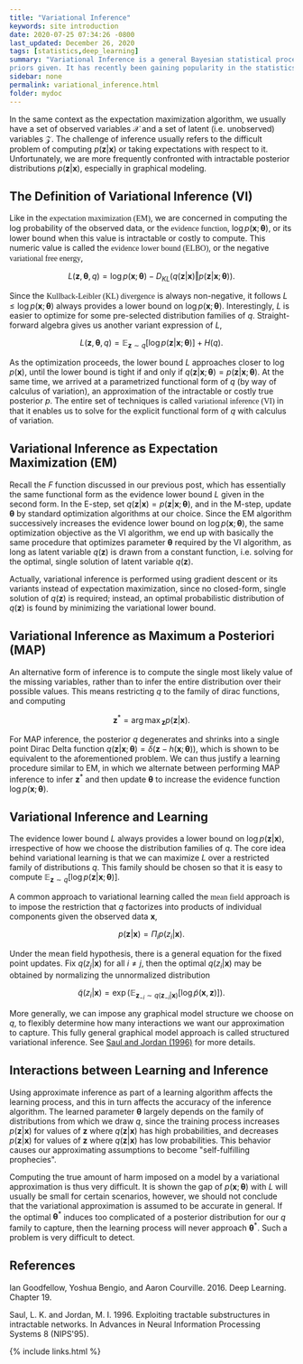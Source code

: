 ```yaml
---
title: "Variational Inference"
keywords: site introduction
date: 2020-07-25 07:34:26 -0800
last_updated: December 26, 2020
tags: [statistics,deep_learning]
summary: "Variational Inference is a general Bayesian statistical procedure to learn unknown distribution with certain
priors given. It has recently been gaining popularity in the statistics and deep learning communities."
sidebar: none
permalink: variational_inference.html
folder: mydoc
---
```


In the same context as the expectation maximization algorithm, we usually have a set of observed variables $\mathcal{X}$
and a set of latent (i.e. unobserved) variables $\mathcal{Z}$. The challenge of inference usually refers to the
difficult problem of computing $p(\mathbf{z}\vert\mathbf{x})$ or taking expectations with respect to it. Unfortunately, we
are more frequently confronted with intractable posterior distributions $p(\mathbf{z}\vert\mathbf{x})$, especially in
graphical modeling.

## The Definition of Variational Inference (VI)
Like in the <font face="Lora">expectation maximization (EM)</font>, we are concerned in computing the log probability of
the observed data, or the <font face="Lora">evidence function</font>, $\log p(\mathbf{x};\mathbf{\theta})$, or its lower
bound when this value is intractable or costly to compute. This numeric value is called the <font face="Lora">evidence
lower bound (ELBO)</font>, or the negative <font face="Lora">variational free energy</font>,

$$
  {L(\mathbf{z},\mathbf{\theta},q)=\log p(\mathbf{x};\mathbf{\theta})-D_{KL}(q(\mathbf{z}\vert\mathbf{x})\Vert p(\mathbf{z}\vert\mathbf{x};\mathbf{\theta})).}
$$

Since the <font face="Lora">Kullback-Leibler (KL) divergence</font> is always non-negative, it follows
$L\leq\log p(\mathbf{x};\mathbf{\theta})$ always provides a lower bound on $\log p(\mathbf{x};\mathbf{\theta})$.
Interestingly, $L$ is easier to optimize for some pre-selected distribution families of $q$. Straight-forward algebra
gives us another variant expression of $L$,

$$
  {L(\mathbf{z},\mathbf{\theta},q)=\mathbb{E}_{\mathbf{z}\sim q}[\log p(\mathbf{z}\vert\mathbf{x};\mathbf{\theta})]+H(q).}
$$

As the optimization proceeds, the lower bound $L$ approaches closer to $\log p(\mathbf{x})$, until the lower bound is
tight if and only if $q(\mathbf{z}\vert\mathbf{x};\mathbf{\theta})=p(\mathbf{z}\vert\mathbf{x};\mathbf{\theta})$. At the
same time, we arrived at a parametrized functional form of $q$ (by way of calculus of variation), an approximation of
the intractable or costly true posterior $p$. The entire set of techniques is called <font face="Lora">variational
inference (VI)</font> in that it enables us to solve for the explicit functional form of $q$ with calculus of variation.

## Variational Inference as Expectation Maximization (EM)
Recall the $F$ function discussed in our previous post, which has essentially the same functional form as the evidence
lower bound $L$ given in the second form. In the E-step, set
$q(\mathbf{z}\vert\mathbf{x})=p(\mathbf{z}\vert\mathbf{x};\mathbf{\theta})$, and in the M-step, update $\mathbf{\theta}$
by standard optimization algorithms at our choice. Since the EM algorithm successively increases the evidence lower
bound on $\log p(\mathbf{x};\mathbf{\theta})$, the same optimization objective as the VI algorithm, we end up with
basically the same procedure that optimizes parameter $\mathbf{\theta}$ required by the VI algorithm, as long as latent
variable $q(\mathbf{z})$ is drawn from a constant function, i.e. solving for the optimal, single solution of latent
variable $q(\mathbf{z})$.

Actually, variational inference is performed using gradient descent or its variants instead of expectation maximization,
since no closed-form, single solution of $q(\mathbf{z})$ is required; instead, an optimal probabilistic distribution of
$q(\mathbf{z})$ is found by minimizing the variational lower bound. 

## Variational Inference as Maximum a Posteriori (MAP)
An alternative form of inference is to compute the single most likely value of the missing variables, rather than to
infer the entire distribution over their possible values. This means restricting $q$ to the family of dirac functions,
and computing

$$
  {\mathbf{z}^*={\arg\max}_{\mathbf{z}}p(\mathbf{z}\vert\mathbf{x}).}
$$

For MAP inference, the posterior $q$ degenerates and shrinks into a single point Dirac Delta function
$q(\mathbf{z}\vert\mathbf{x};\mathbf{\theta})=\delta(\mathbf{z}-h(\mathbf{x};\mathbf{\theta}))$, which is shown to be
equivalent to the aforementioned problem. We can thus justify a learning procedure similar to EM, in which we alternate
between performing MAP inference to infer $\mathbf{z}^*$ and then update $\mathbf{\theta}$ to increase the evidence
function $\log p(\mathbf{x};\mathbf{\theta})$.

## Variational Inference and Learning
The evidence lower bound $L$ always provides a lower bound on $\log p(\mathbf{z}\vert\mathbf{x})$, irrespective of how
we choose the distribution families of $q$. The core idea behind variational learning is that we can maximize $L$ over a
restricted family of distributions $q$. This family should be chosen so that it is easy to compute
$\mathbb{E}_{\mathbf{z}\sim q}[\log p(\mathbf{z}\vert\mathbf{x};\mathbf{\theta})]$.

A common approach to variational learning called the <font face="Lora">mean field</font> approach is to impose the
restriction that $q$ factorizes into products of individual components given the observed data $\mathbf{x}$,

$$
  {p(\mathbf{z}\vert\mathbf{x})=\Pi_i p(z_i\vert\mathbf{x}).}
$$

Under the mean field hypothesis, there is a general equation for the fixed point updates. Fix $q(z_j\vert\mathbf{x})$
for all $i\ne j$, then the optimal $q(z_i\vert\mathbf{x})$ may be obtained by normalizing the unnormalized distribution

$$
  {\tilde{q}(z_i\vert\mathbf{x})=\exp(\mathbb{E}_{\mathbf{z}_{-i}\sim q(\mathbf{z}_{-i}\vert\mathbf{x})}[\log\tilde{p}(\mathbf{x},\mathbf{z})]).}
$$

More generally, we can impose any graphical model structure we choose on $q$, to flexibly determine how many
interactions we want our approximation to capture. This fully general graphical model approach is called structured
variational inference. See [Saul and Jordan (1996)](#references) for more details.

## Interactions between Learning and Inference
Using approximate inference as part of a learning algorithm affects the learning process, and this in turn affects the
accuracy of the inference algorithm. The learned parameter $\mathbf{\theta}$ largely depends on the family of
distributions from which we draw $q$, since the training process increases $p(\mathbf{z}\vert\mathbf{x})$ for values of
$\mathbf{z}$ where $q(\mathbf{z}\vert\mathbf{x})$ has high probabilities, and decreases $p(\mathbf{z}\vert\mathbf{x})$
for values of $\mathbf{z}$ where $q(\mathbf{z}\vert\mathbf{x})$ has low probabilities. This behavior causes our
approximating assumptions to become "self-fulfilling prophecies".

Computing the true amount of harm imposed on a model by a variational approximation is thus very difficult. It is shown
the gap of $p(\mathbf{x};\mathbf{\theta})$ with $L$ will usually be small for certain scenarios, however, we should not
conclude that the variational approximation is assumed to be accurate in general. If the optimal
$\mathbf{\theta}^{\ast}$ induces too complicated of a posterior distribution for our $q$ family to capture, then the
learning process will never approach $\mathbf{\theta}^{\ast}$. Such a problem is very difficult to detect.

## References
Ian Goodfellow, Yoshua Bengio, and Aaron Courville. 2016. Deep Learning. Chapter 19.

Saul, L. K. and Jordan, M. I. 1996. Exploiting tractable substructures in intractable networks. In Advances in Neural
Information Processing Systems 8 (NIPS'95).

{% include links.html %}

